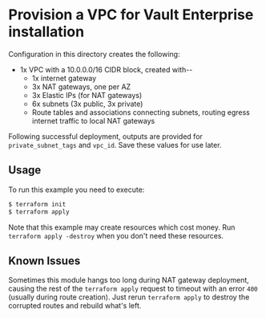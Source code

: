 # Provision a VPC for Vault Enterprise installation

Configuration in this directory creates the following:

- 1x VPC with a 10.0.0.0/16 CIDR block, created with--
  - 1x internet gateway
  - 3x NAT gateways, one per AZ
  - 3x Elastic IPs (for NAT gateways)
  - 6x subnets (3x public, 3x private)
  - Route tables and associations connecting subnets, routing egress internet traffic to local NAT gateways

Following successful deployment, outputs are provided for `private_subnet_tags` and `vpc_id`. Save these values for use later.

## Usage

To run this example you need to execute:

```bash
$ terraform init
$ terraform apply
```

Note that this example may create resources which cost money. Run `terraform apply -destroy` when you don't need these resources.

## Known Issues

Sometimes this module hangs too long during NAT gateway deployment, causing the rest of the `terraform apply` request to timeout with an error `400` (usually during route creation). Just rerun `terraform apply` to destroy the corrupted routes and rebuild what's left.
